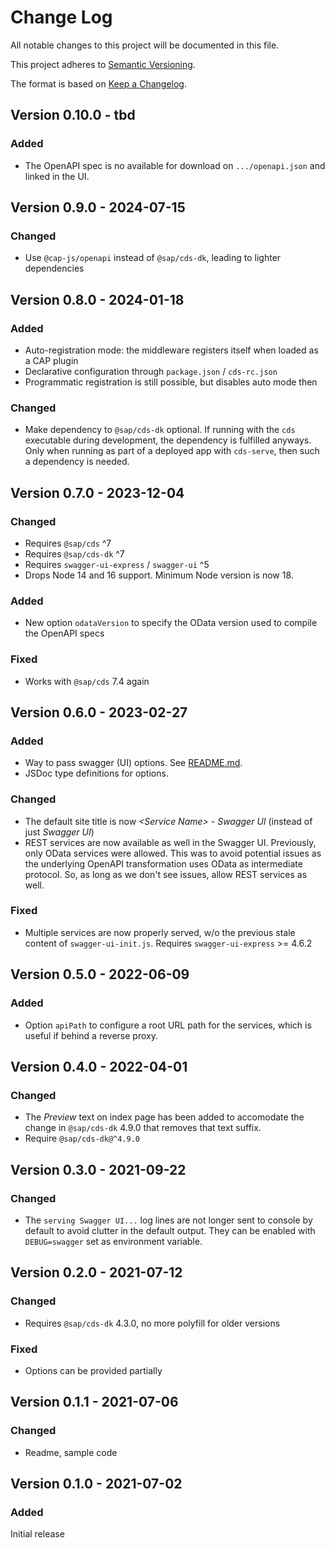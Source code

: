 # Change Log

All notable changes to this project will be documented in this file.

This project adheres to [Semantic Versioning](http://semver.org/).

The format is based on [Keep a Changelog](http://keepachangelog.com/).

## Version 0.10.0 - tbd

### Added

- The OpenAPI spec is no available for download on `.../openapi.json` and linked in the UI.

## Version 0.9.0 - 2024-07-15

### Changed

- Use `@cap-js/openapi` instead of `@sap/cds-dk`, leading to lighter dependencies

## Version 0.8.0 - 2024-01-18

### Added

- Auto-registration mode: the middleware registers itself when loaded as a CAP plugin
- Declarative configuration through `package.json` / `cds-rc.json`
- Programmatic registration is still possible, but disables auto mode then

### Changed

- Make dependency to `@sap/cds-dk` optional.  If running with the `cds` executable during development, the dependency is fulfilled anyways. Only when running as part of a deployed app with `cds-serve`, then such a dependency is needed.

## Version 0.7.0 - 2023-12-04

### Changed

- Requires `@sap/cds` ^7
- Requires `@sap/cds-dk` ^7
- Requires `swagger-ui-express` / `swagger-ui` ^5
- Drops Node 14 and 16 support. Minimum Node version is now 18.

### Added

- New option `odataVersion` to specify the OData version used to compile the OpenAPI specs

### Fixed

- Works with `@sap/cds` 7.4 again

## Version 0.6.0 - 2023-02-27

### Added

- Way to pass swagger (UI) options. See [README.md](README.md).
- JSDoc type definitions for options.

### Changed

- The default site title is now _\<Service Name\> - Swagger UI_ (instead of just _Swagger UI_)
- REST services are now available as well in the Swagger UI.  Previously, only OData services were allowed.  This was to avoid potential issues as the underlying OpenAPI transformation uses OData as intermediate protocol.  So, as long as we don't see issues, allow REST services as well.

### Fixed

- Multiple services are now properly served, w/o the previous stale content of `swagger-ui-init.js`.  Requires `swagger-ui-express` >= 4.6.2

## Version 0.5.0 - 2022-06-09

### Added

- Option `apiPath` to configure a root URL path for the services, which is useful if behind a reverse proxy.

## Version 0.4.0 - 2022-04-01

### Changed

- The _Preview_ text on index page has been added to accomodate the change in `@sap/cds-dk` 4.9.0 that removes that text suffix.
- Require `@sap/cds-dk@^4.9.0`

## Version 0.3.0 - 2021-09-22

### Changed

- The `serving Swagger UI...` log lines are not longer sent to console by default to avoid clutter in the default output.  They can be enabled with `DEBUG=swagger` set as environment variable.

## Version 0.2.0 - 2021-07-12

### Changed

- Requires `@sap/cds-dk` 4.3.0, no more polyfill for older versions

### Fixed

- Options can be provided partially

## Version 0.1.1 - 2021-07-06

### Changed

- Readme, sample code


## Version 0.1.0 - 2021-07-02

### Added

Initial release
